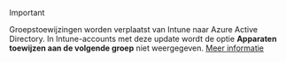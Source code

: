 >[!Important]
>Groepstoewijzingen worden verplaatst van Intune naar Azure Active Directory. In Intune-accounts met deze update wordt de optie **Apparaten toewijzen aan de volgende groep** niet weergegeven. [Meer informatie](/intune-classic/deploy-use/ios-device-enrollment-program-in-microsoft-intune#changes-to-intune-group-assignments)
